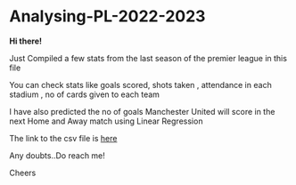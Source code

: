 # Analysing-PL-2022-2023

**Hi there!**

Just Compiled a few stats from the last season of the premier league in this file

You can check stats like goals scored, shots taken , attendance in each stadium , no of cards given to each team

I have also predicted the no of goals Manchester United will score in the next Home and Away match using Linear Regression

The link to the csv file is <a href="https://www.kaggle.com/datasets/thamersekhri/premier-league-stats-2022-2023"> here </a>

Any doubts..Do reach me!

Cheers
